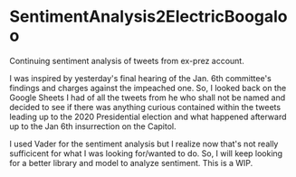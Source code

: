 # SentimentAnalysis2ElectricBoogaloo
Continuing sentiment analysis of tweets from ex-prez account.

I was inspired by yesterday's final hearing of the Jan. 6th committee's findings and charges against the impeached one. So, I looked back on the Google Sheets I had of all the tweets from he who shall not be named and decided to see if there was anything curious contained within the tweets leading up to the 2020 Presidential election and what happened afterward up to the Jan 6th insurrection on the Capitol. 

I used Vader for the sentiment analysis but I realize now that's not really sufficicent for what I was looking for/wanted to do. So, I will keep looking for a better library and model to analyze sentiment. This is a WIP.
